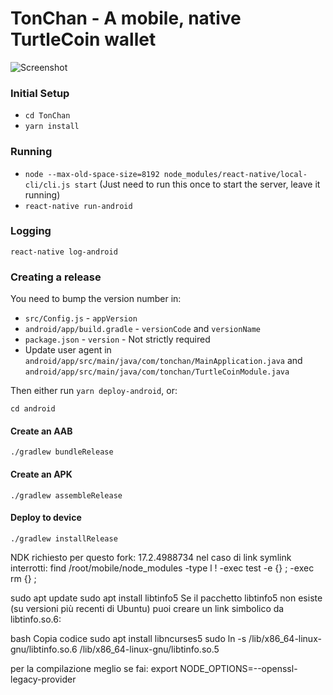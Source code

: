 # TonChan - A mobile, native TurtleCoin wallet

![Screenshot](https://i.imgur.com/F5LMYKl.png)

### Initial Setup

* `cd TonChan`
* `yarn install`

### Running

* `node --max-old-space-size=8192 node_modules/react-native/local-cli/cli.js start` (Just need to run this once to start the server, leave it running)
* `react-native run-android`

### Logging

`react-native log-android`

### Creating a release

You need to bump the version number in:

* `src/Config.js` - `appVersion`
* `android/app/build.gradle` - `versionCode` and `versionName`
* `package.json` - `version` - Not strictly required
* Update user agent in `android/app/src/main/java/com/tonchan/MainApplication.java` and `android/app/src/main/java/com/tonchan/TurtleCoinModule.java`

Then either run `yarn deploy-android`, or:

`cd android`

#### Create an AAB
`./gradlew bundleRelease`

#### Create an APK
`./gradlew assembleRelease`

#### Deploy to device
`./gradlew installRelease`



NDK richiesto per questo fork: 17.2.4988734
nel caso di link symlink interrotti: find /root/mobile/node_modules -type l ! -exec test -e {} \; -exec rm {} \;

sudo apt update
sudo apt install libtinfo5
Se il pacchetto libtinfo5 non esiste (su versioni più recenti di Ubuntu) puoi creare un link simbolico da libtinfo.so.6:

bash
Copia codice
sudo apt install libncurses5
sudo ln -s /lib/x86_64-linux-gnu/libtinfo.so.6 /lib/x86_64-linux-gnu/libtinfo.so.5

per la compilazione meglio se fai: export NODE_OPTIONS=--openssl-legacy-provider


